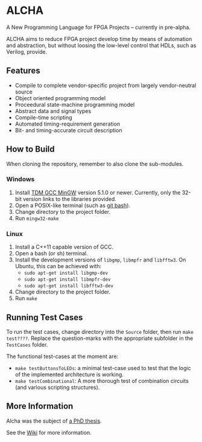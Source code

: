 # ALCHA

A New Programming Language for FPGA Projects &ndash; currently in pre-alpha.

ALCHA aims to reduce FPGA project develop time by means of automation and abstraction,
but without loosing the low-level control that HDLs, such as Verilog, provide.

## Features

- Compile to complete vendor-specific project from largely vendor-neutral source
- Object oriented programming model
- Proceedural state-machine programming model
- Abstract data and signal types
- Compile-time scripting
- Automated timing-requirement generation
- Bit- and timing-accurate circuit description

## How to Build

When cloning the repository, remember to also clone the sub-modules.

### Windows

1. Install [TDM GCC MinGW](http://tdm-gcc.tdragon.net/) version 5.1.0 or newer.  Currently, only the 32-bit version links to the libraries provided.
1. Open a POSIX-like terminal (such as [git bash](https://git-scm.com/)).
1. Change directory to the project folder.
1. Run `mingw32-make`

### Linux

1. Install a C++11 capable version of GCC.
1. Open a bash (or sh) terminal.
1. Install the development versions of `libgmp`, `libmpfr` and `libfftw3`.  On Ubuntu, this can be achieved with:
    - `sudo apt-get install libgmp-dev`
    - `sudo apt-get install libmpfr-dev`
    - `sudo apt-get install libfftw3-dev`
1. Change directory to the project folder.
1. Run `make`

## Running Test Cases

To run the test cases, change directory into the `Source` folder, then run `make test????`.  Replace the question-marks with the appropriate subfolder in the `TestCases` folder.

The functional test-cases at the moment are:

- `make testButtonsToLEDs`: a minimal test-case used to test that the logic of the implemented architecture is working.
- `make testCombinational`: A more thorough test of combination circuits (and various scripting structures).

## More Information

Alcha was the subject of [a PhD thesis](http://hdl.handle.net/11427/37117).

See the [Wiki](https://sourceforge.net/p/alcha/wiki) for more information.


